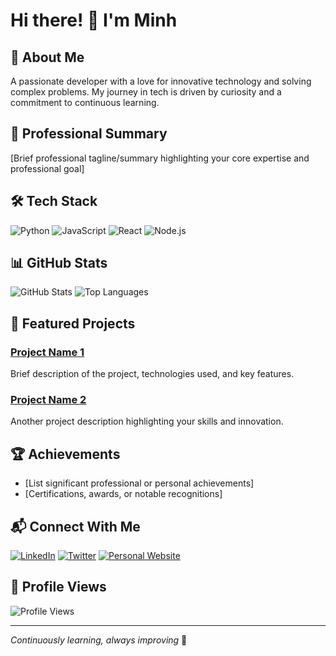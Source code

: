 # Hi there! 👋 I'm Minh

## 🚀 About Me
A passionate developer with a love for innovative technology and solving complex problems. My journey in tech is driven by curiosity and a commitment to continuous learning.

## 💼 Professional Summary
[Brief professional tagline/summary highlighting your core expertise and professional goal]

## 🛠️ Tech Stack
![Python](https://img.shields.io/badge/-Python-3776AB?style=flat-square&logo=python&logoColor=white)
![JavaScript](https://img.shields.io/badge/-JavaScript-F7DF1E?style=flat-square&logo=javascript&logoColor=black)
![React](https://img.shields.io/badge/-React-61DAFB?style=flat-square&logo=react&logoColor=white)
![Node.js](https://img.shields.io/badge/-Node.js-339933?style=flat-square&logo=nodedotjs&logoColor=white)
<!-- Add more technology badges -->

## 📊 GitHub Stats
![GitHub Stats](https://github-readme-stats.vercel.app/api?username=cong-minhh&show_icons=true&theme=radical)
![Top Languages](https://github-readme-stats.vercel.app/api/top-langs/?username=cong-minhh&layout=compact)

## 🌟 Featured Projects
### [Project Name 1](https://github.com/yourusername/project1)
Brief description of the project, technologies used, and key features.

### [Project Name 2](https://github.com/yourusername/project2)
Another project description highlighting your skills and innovation.

## 🏆 Achievements
- [List significant professional or personal achievements]
- [Certifications, awards, or notable recognitions]

## 📬 Connect With Me
[![LinkedIn](https://img.shields.io/badge/LinkedIn-0077B5?style=flat-square&logo=linkedin&logoColor=white)](https://www.linkedin.com/in/cong-minhh)
[![Twitter](https://img.shields.io/badge/Twitter-1DA1F2?style=flat-square&logo=twitter&logoColor=white)](https://twitter.com/cong-minhh)
[![Personal Website](https://img.shields.io/badge/Website-3766D6?style=flat-square&logo=googlechrome&logoColor=white)](https://www.yourwebsite.com)

## 👀 Profile Views
![Profile Views](https://komarev.com/ghpvc/?username=cong-minhh&color=green)

---
*Continuously learning, always improving* 🌱
